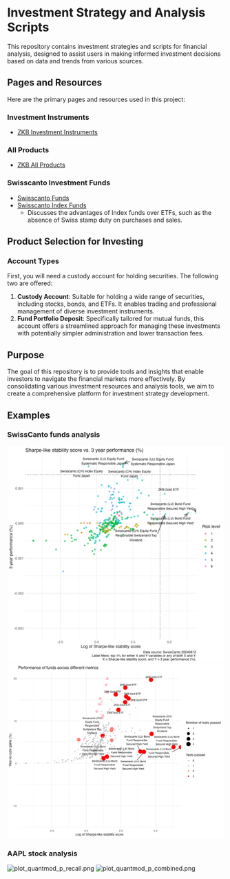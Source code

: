 # Investment Strategy and Analysis Scripts

This repository contains investment strategies and scripts for financial analysis, designed to assist users in making informed investment decisions based on data and trends from various sources.

## Pages and Resources

Here are the primary pages and resources used in this project:

### Investment Instruments
- [ZKB Investment Instruments](https://www.zkb.ch/de/private/anlagen/anlageinstrumente.html)

### All Products
- [ZKB All Products](https://zkb-finance.mdgms.com/products/stp/index.html?LANG=en#)

### Swisscanto Investment Funds
- [Swisscanto Funds](https://www.swisscanto.com/ch/de/swisscanto-fonds.html)
- [Swisscanto Index Funds](https://www.swisscanto.com/ch/de/swisscanto-fonds/indexfonds.html)
  - Discusses the advantages of Index funds over ETFs, such as the absence of Swiss stamp duty on purchases and sales.

## Product Selection for Investing

### Account Types
First, you will need a custody account for holding securities.
The following two are offered:
1. **Custody Account**: Suitable for holding a wide range of securities, including stocks, bonds, and ETFs. It enables trading and professional management of diverse investment instruments.
2. **Fund Portfolio Deposit**: Specifically tailored for mutual funds, this account offers a streamlined approach for managing these investments with potentially simpler administration and lower transaction fees.

## Purpose
The goal of this repository is to provide tools and insights that enable investors to navigate the financial markets more effectively. By consolidating various investment resources and analysis tools, we aim to create a comprehensive platform for investment strategy development.

## Examples
### SwissCanto funds analysis
![plot_swisscanto_p_stab_prof_sharpe_3yr.png](output/plot_swisscanto_p_stab_prof_sharpe_3yr.png)
![plot_performance_of_funds_across_metrics.png](output/plot_performance_of_funds_across_metrics.png)

### AAPL stock analysis
![plot_quantmod_p_recall.png](plot_quantmod_p_recall.png)
![plot_quantmod_p_combined.png](plot_quantmod_p_combined.png)
